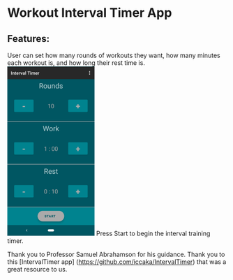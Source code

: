 # Workout Interval Timer App

## Features:
User can set how many rounds of workouts they want, how many minutes each workout is, and how long their rest time is.
![ALT](screenshots/main_activity.png)
Press Start to begin the interval training timer.

Thank you to Professor Samuel Abrahamson for his guidance.
Thank you to this [IntervalTimer app] (https://github.com/iccaka/IntervalTimer) that was a great resource 
to us.

